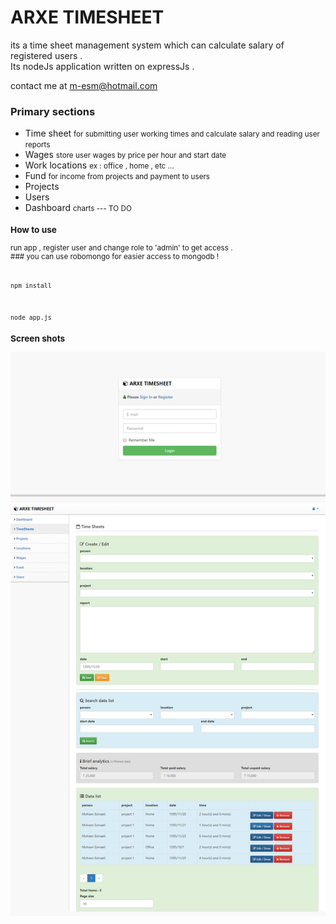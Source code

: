 ﻿# ARXE TIMESHEET

<p>
its a time sheet management system which can calculate salary of registered users .
<br>
Its nodeJs application written on expressJs . 
</p>

<addr> contact me at m-esm@hotmail.com </addr>

<h3>Primary sections </h3>
<ul>

<li> Time sheet <small> for submitting user working times and calculate salary and reading user reports  </small> </li>

<li> Wages <small> store user wages by price per hour and start date </small></li>
<li> Work locations <small> ex : office , home , etc ... </small> </li>
<li> Fund <small> for income from projects and payment to users </small></li>
<li>  Projects </li>
<li> Users </li>

<li> Dashboard <small> charts --- TO DO </li>

</ul>

<h3>How to use </h3>
<p> run app , register user and change role to 'admin' to get access .
<br>
    ### you can use robomongo for easier access to mongodb !
 </p>

 <code>
npm install <br>
</code>

<code>
node app.js
</code>


<h3> Screen shots </h3>
<img src="https://raw.githubusercontent.com/m-esm/arxe/master/screenshot.jpg" />